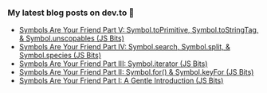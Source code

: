 ### My latest blog posts on dev.to 📖

<!-- BLOG-POST-LIST:START -->
- [Symbols Are Your Friend Part V: Symbol.toPrimitive, Symbol.toStringTag, & Symbol.unscopables (JS Bits)](https://dev.to/cilly_boloe/symbols-are-your-friend-part-v-symbol-toprimitive-symbol-tostringtag-symbol-unscopables-js-bits-nee)
- [Symbols Are Your Friend Part IV: Symbol.search, Symbol.split, & Symbol.species (JS Bits)](https://dev.to/cilly_boloe/symbols-are-your-friend-part-iv-symbol-search-symbol-split-symbol-species-js-bits-4i25)
- [Symbols Are Your Friend Part III: Symbol.iterator (JS Bits)](https://dev.to/cilly_boloe/symbols-are-your-friend-part-iii-symbol-iterator-js-bits-18c4)
- [Symbols Are Your Friend Part II: Symbol.for() & Symbol.keyFor (JS Bits)](https://dev.to/cilly_boloe/symbols-are-your-friend-part-ii-symbol-for-symbol-keyfor-js-bits-3clc)
- [Symbols Are Your Friend Part I: A Gentle Introduction (JS Bits)](https://dev.to/cilly_boloe/symbols-are-your-friend-a-gentle-introduction-js-bits-23af)
<!-- BLOG-POST-LIST:END -->

